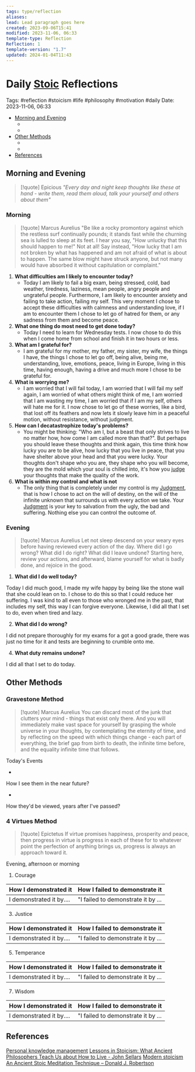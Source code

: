 ```yaml
---
tags: type/reflection
aliases: 
lead: Lead paragraph goes here
created: 2023-09-06T15:41
modified: 2023-11-06, 06:33
template-type: Reflection
Reflection: 1
template-version: "1.7"
updated: 2024-01-04T11:43
---
```



# Daily [Stoic](../SLIP-BOX/Stoicism.md) Reflections

Tags:  #reflection #stoicism #life #philosophy #motivation #daily 
Date: 2023-11-06, 06:33

- [Morning and Evening](#Morning%20and%20Evening)
	- [](#Morning%20and%20Evening#Morning%20and%20Evening#Morning|Morning)
	- [](#Morning%20and%20Evening#Morning%20and%20Evening#Evening|Evening)
- [Other Methods](#Other%20Methods)
	- [](#Other%20Methods#Other%20Methods#Gravestone%20Method|Gravestone%20Method)
	- [](#Other%20Methods#Other%20Methods#4%20Virtues%20Method|4%20Virtues%20Method)
- [References](#References)


## Morning and Evening

> [!quote] Epicious 
> _"Every day and night keep thoughts like these at hand - write them, read them aloud, talk your yourself and others about them"_

### Morning

> [!quote] Marcus Aurelius
> "Be like a rocky promontory against which the restless surf continually pounds; it stands fast while the churning sea is lulled to sleep at its feet. I hear you say, "How unlucky that this should happen to me!" Not at all! Say instead, "How lucky that I am not broken by what has happened and am not afraid of what is about to happen. The same blow might have struck anyone, but not many would have absorbed it without capitulation or complaint."

1. **What difficulties am I likely to encounter today?**
	- Today I am likely to fail a big exam, being stressed, cold, bad weather, tiredness, laziness, mean people, angry people and ungrateful people. Furthermore, I am likely to encounter anxiety and failing to take action, failing my self. This very moment I chose to accept these difficulties with calmness and understanding love, if I am to encounter them I chose to let go of hatred for them, or any sadness from them and become peace. 
2. **What one thing do most need to get done today?**
	- Today I need to learn for Wednesday tests. I now chose to do this when I come home from school and finish it in two hours or less. 
1. **What am I grateful for?**
	- I am grateful for my mother, my father, my sister, my wife, the things I have, the things I chose to let go off, being alive, being me, understanding, love, emotions, peace, living in Europe, living in this time, having enough, having a drive and much more I chose to be grateful for. 
2. **What is worrying me?**
	- I am worried that I will fail today, I am worried that I will fail my self again, I am worried of what others might think of me, I am worried that I am wasting my time, I am worried that if I am my self, others will hate me for it. I now chose to let go of these worries, like a bird, that lost off its feathers and now lets it slowly leave him in a peaceful motion, without resistance, without judgment. 
3. **How can I decatastrophize today's problems?**
	- You might be thinking: "Who am I, but a beast that only strives to live no matter how, how come I am called more than that?". But perhaps you should leave these thoughts and think again, this time think how lucky you are to be alive, how lucky that you live in peace, that you have shelter above your head and that you were lucky. Your thoughts don't shape who you are, they shape who you will become, they are the mold which your soul is chilled into, it's how you [judge](../SLIP-BOX/Control%20Over%20Judgment.md) your thoughts that make the quality of the work. 
4. **What is within my control and what is not**
	- The only thing that is completely under my control is my [Judgment](../SLIP-BOX/Control%20Over%20Judgment.md), that is how I chose to act on the will of destiny, on the will of the infinite unknown that surrounds us with every action we take. Your [Judgment](../SLIP-BOX/Control%20Over%20Judgment.md) is your key to salvation from the ugly, the bad and suffering. Nothing else you can control the outcome of.

### Evening

> [!quote] Marcus Aurelius
> Let not sleep descend on your weary eyes before having reviewed every action of the day. Where did I go wrong? What did I do right? What did I leave undone? Starting here, review your actions, and afterward, blame yourself for what is badly done, and rejoice in the good.

1. **What did I do well today?**

Today I did much good, I made my wife happy by being like the stone wall that she could lean on to. I chose to do this so that I could reduce her suffering. I was kind to all even to those who wronged me in the past, that includes my self, this way I can forgive everyone. Likewise, I did all that I set to do, even when tired and lazy.

2. **What did I do wrong?**

I did not prepare thoroughly for my exams for a got a good grade, there was just no time for it and tests are beginning to crumble onto me.   

4. **What duty remains undone?**

I did all that I set to do today.

## Other Methods

### Gravestone Method

> [!quote] Marcus Aurelius
> You can discard most of the junk that clutters your mind - things that exist only there. And you will immediately make vast space for yourself by grasping the whole universe in your thoughts, by contemplating the eternity of time, and by reflecting on the speed with which things change - each part of everything, the brief gap from birth to death, the infinite time before, and the equality infinite time that follows. 

Today's Events 

-

How I see them in the near future? 

-

How they'd be viewed, years after I've passed?

### 4 Virtues Method

> [!quote] Epictetus 
> If virtue promises happiness, prosperity and peace, then progress in virtue is progress in each of these for to whatever point the perfection of anything brings us, progress is always an approach toward it.

Evening, afternoon or morning

1. Courage 

| How I demonstrated it  | How I failed to demonstrate it |
| ------------------- | ---------------- |
| I demonstrated it by....                 | "I failed to demonstrate it by ...              |

3. Justice

| How I demonstrated it  | How I failed to demonstrate it |
| ------------------- | ---------------- |
| I demonstrated it by....                 | "I failed to demonstrate it by ...             

5. Temperance

| How I demonstrated it  | How I failed to demonstrate it |
| ------------------- | ---------------- |
| I demonstrated it by....                 | "I failed to demonstrate it by ...             

7. Wisdom

| How I demonstrated it  | How I failed to demonstrate it |
| ------------------- | ---------------- |
| I demonstrated it by....                 | "I failed to demonstrate it by ...             

## References

[Personal knowledge management](Personal%20knowledge%20management.md)
[Lessons in Stoicism: What Ancient Philosophers Teach Us about How to Live - John Sellars](https://books.google.cz/books/about/Lessons_in_Stoicism.html?id=ky84zQEACAAJ&redir_esc=y)
[Modern stoicism](https://modernstoicism.com/)
[An Ancient Stoic Meditation Technique – Donald J. Robertson](https://donaldrobertson.name/2017/03/22/an-ancient-stoic-meditation-technique/)


